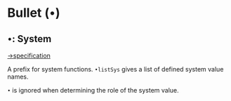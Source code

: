 # Bullet (`•`)

## `•`: System
[→specification](https://mlochbaum.github.io/BQN/spec/system.html)

A prefix for system functions. `•listSys` gives a list of defined system value names.

`•` is ignored when determining the role of the system value.

